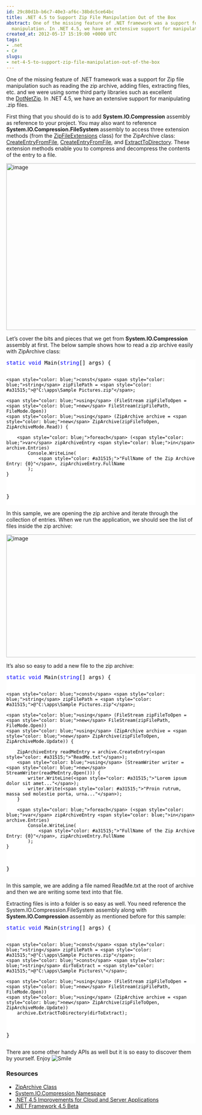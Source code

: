 ```yaml
---
id: 29c80d1b-b6c7-40e3-af6c-38bdc5ce64bc
title: .NET 4.5 to Support Zip File Manipulation Out of the Box
abstract: One of the missing feature of .NET framework was a support for Zip file
  manipulation. In .NET 4.5, we have an extensive support for manipulating zip archives.
created_at: 2012-05-17 15:19:00 +0000 UTC
tags:
- .net
- C#
slugs:
- net-4-5-to-support-zip-file-manipulation-out-of-the-box
---
```


<p>One of the missing feature of .NET framework was a support for Zip file manipulation such as reading the zip archive, adding files, extracting files, etc. and we were using some third party libraries such as excellent the&nbsp;<a href="http://dotnetzip.codeplex.com/" title="http://dotnetzip.codeplex.com/">DotNetZip</a>. In .NET 4.5, we have an extensive support for manipulating .zip files.</p>
<p>First thing that you should do is to add <strong>System.IO.Compression</strong> assembly as reference to your project. You may also want to reference <strong>System.IO.Compression.FileSystem</strong> assembly to access three extension methods (from the <a href="http://msdn.microsoft.com/en-us/library/system.io.compression.zipfileextensions(v=vs.110)" title="http://msdn.microsoft.com/en-us/library/system.io.compression.zipfileextensions(v=vs.110)">ZipFileExtensions</a> class) for the ZipArchive class: <a href="http://msdn.microsoft.com/en-us/library/system.io.compression.zipfileextensions.createentryfromfile(v=vs.110)" title="http://msdn.microsoft.com/en-us/library/system.io.compression.zipfileextensions.createentryfromfile(v=vs.110)">CreateEntryFromFile</a>, <a href="http://msdn.microsoft.com/en-us/library/system.io.compression.zipfileextensions.createentryfromfile(v=vs.110)" title="http://msdn.microsoft.com/en-us/library/system.io.compression.zipfileextensions.createentryfromfile(v=vs.110)">CreateEntryFromFile</a>, and <a href="http://msdn.microsoft.com/en-us/library/system.io.compression.zipfileextensions.extracttodirectory(v=vs.110)" title="http://msdn.microsoft.com/en-us/library/system.io.compression.zipfileextensions.createentryfromfile(v=vs.110)">ExtractToDirectory</a>. These extension methods enable you to compress and decompress the contents of the entry to a file.</p>
<p><a href="http://www.tugberkugurlu.com/Content/Images/UploadedByAuthors/wlw/a5e3a3f40b2a_CA41/image.png"><img height="444" width="644" src="http://www.tugberkugurlu.com/Content/Images/UploadedByAuthors/wlw/a5e3a3f40b2a_CA41/image_thumb.png" alt="image" border="0" title="image" style="background-image: none; padding-left: 0px; padding-right: 0px; display: inline; padding-top: 0px; border-width: 0px;" /></a></p>
<p>Let&rsquo;s cover the bits and pieces that we get from <strong>System.IO.Compression</strong> assembly at first. The below sample shows how to read a zip archive easily with ZipArchive class:</p>
<div class="code-wrapper border-shadow-1">
<div style="background-color: white; color: black;">
<pre><span style="color: blue;">static</span> <span style="color: blue;">void</span> Main(<span style="color: blue;">string</span>[] args) {

    <span style="color: blue;">const</span> <span style="color: blue;">string</span> zipFilePath = <span style="color: #a31515;">@"C:\apps\Sample Pictures.zip"</span>;

    <span style="color: blue;">using</span> (FileStream zipFileToOpen = <span style="color: blue;">new</span> FileStream(zipFilePath, FileMode.Open))
    <span style="color: blue;">using</span> (ZipArchive archive = <span style="color: blue;">new</span> ZipArchive(zipFileToOpen, ZipArchiveMode.Read)) {

        <span style="color: blue;">foreach</span> (<span style="color: blue;">var</span> zipArchiveEntry <span style="color: blue;">in</span> archive.Entries)
            Console.WriteLine(
                <span style="color: #a31515;">"FullName of the Zip Archive Entry: {0}"</span>, zipArchiveEntry.FullName
            );
    }
}</pre>
</div>
</div>
<p>In this sample, we are opening the zip archive and iterate through the collection of entries. When we run the application, we should see the list of files inside the zip archive:</p>
<p><a href="http://www.tugberkugurlu.com/Content/Images/UploadedByAuthors/wlw/a5e3a3f40b2a_CA41/image_3.png"><img height="327" width="644" src="http://www.tugberkugurlu.com/Content/Images/UploadedByAuthors/wlw/a5e3a3f40b2a_CA41/image_thumb_3.png" alt="image" border="0" title="image" style="background-image: none; padding-left: 0px; padding-right: 0px; display: inline; padding-top: 0px; border-width: 0px;" /></a></p>
<p>It&rsquo;s also so easy to add a new file to the zip archive:</p>
<div class="code-wrapper border-shadow-1">
<div style="background-color: white; color: black;">
<pre><span style="color: blue;">static</span> <span style="color: blue;">void</span> Main(<span style="color: blue;">string</span>[] args) {

    <span style="color: blue;">const</span> <span style="color: blue;">string</span> zipFilePath = <span style="color: #a31515;">@"C:\apps\Sample Pictures.zip"</span>;

    <span style="color: blue;">using</span> (FileStream zipFileToOpen = <span style="color: blue;">new</span> FileStream(zipFilePath, FileMode.Open))
    <span style="color: blue;">using</span> (ZipArchive archive = <span style="color: blue;">new</span> ZipArchive(zipFileToOpen, ZipArchiveMode.Update)) {

        ZipArchiveEntry readMeEntry = archive.CreateEntry(<span style="color: #a31515;">"ReadMe.txt"</span>);
        <span style="color: blue;">using</span> (StreamWriter writer = <span style="color: blue;">new</span> StreamWriter(readMeEntry.Open())) {
            writer.WriteLine(<span style="color: #a31515;">"Lorem ipsum dolor sit amet..."</span>);
            writer.Write(<span style="color: #a31515;">"Proin rutrum, massa sed molestie porta, urna..."</span>);
        }

        <span style="color: blue;">foreach</span> (<span style="color: blue;">var</span> zipArchiveEntry <span style="color: blue;">in</span> archive.Entries)
            Console.WriteLine(
                <span style="color: #a31515;">"FullName of the Zip Archive Entry: {0}"</span>, zipArchiveEntry.FullName
            );
    }
}</pre>
</div>
</div>
<p>In this sample, we are adding a file named ReadMe.txt at the root of archive and then we are writing some text into that file.</p>
<p>Extracting files is into a folder is so easy as well. You need reference the System.IO.Compression.FileSystem assembly along with <strong>System.IO.Compression </strong>assembly as mentioned before for this sample:</p>
<div class="code-wrapper border-shadow-1">
<div style="background-color: white; color: black;">
<pre><span style="color: blue;">static</span> <span style="color: blue;">void</span> Main(<span style="color: blue;">string</span>[] args) {

    <span style="color: blue;">const</span> <span style="color: blue;">string</span> zipFilePath = <span style="color: #a31515;">@"C:\apps\Sample Pictures.zip"</span>;
    <span style="color: blue;">const</span> <span style="color: blue;">string</span> dirToExtract = <span style="color: #a31515;">@"C:\apps\Sample Pictures\"</span>;

    <span style="color: blue;">using</span> (FileStream zipFileToOpen = <span style="color: blue;">new</span> FileStream(zipFilePath, FileMode.Open))
    <span style="color: blue;">using</span> (ZipArchive archive = <span style="color: blue;">new</span> ZipArchive(zipFileToOpen, ZipArchiveMode.Update))
        archive.ExtractToDirectory(dirToExtract);
}</pre>
</div>
</div>
<p>There are some other handy APIs as well but it is so easy to discover them by yourself. Enjoy <img src="http://www.tugberkugurlu.com/Content/Images/UploadedByAuthors/wlw/a5e3a3f40b2a_CA41/wlEmoticon-smile.png" alt="Smile" class="wlEmoticon wlEmoticon-smile" style="border-style: none;" /></p>
<h3>Resources</h3>
<ul>
<li><a href="http://msdn.microsoft.com/en-us/library/system.io.compression.ziparchive(v=vs.110)" title="http://msdn.microsoft.com/en-us/library/system.io.compression.ziparchive(v=vs.110)">ZipArchive Class</a> </li>
<li><a href="http://msdn.microsoft.com/en-us/library/3z72378a(v=vs.110)" title="http://msdn.microsoft.com/en-us/library/3z72378a(v=vs.110)">System.IO.Compression Namespace</a> </li>
<li><a href="http://blogs.msdn.com/b/somasegar/archive/2012/05/16/net-improvements-for-cloud-and-server-applications.aspx" title="http://blogs.msdn.com/b/somasegar/archive/2012/05/16/net-improvements-for-cloud-and-server-applications.aspx">.NET 4.5 Improvements for Cloud and Server Applications</a> </li>
<li><a href="http://msdn.microsoft.com/en-us/library/w0x726c2(v=vs.110)" title="http://msdn.microsoft.com/en-us/library/w0x726c2(v=vs.110)">.NET Framework 4.5 Beta</a></li>
</ul>